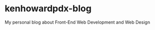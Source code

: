 kenhowardpdx-blog
=================

My personal blog about Front-End Web Development and Web Design